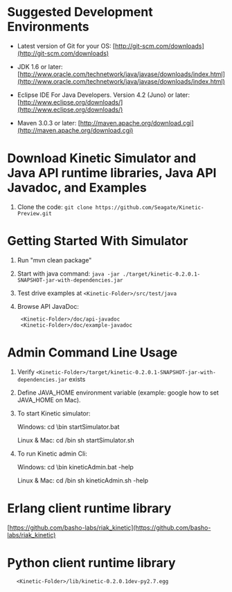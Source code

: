 Suggested Development Environments
==================================
* Latest version of Git for your OS: [http://git-scm.com/downloads](http://git-scm.com/downloads)

* JDK 1.6 or later: [http://www.oracle.com/technetwork/java/javase/downloads/index.html](http://www.oracle.com/technetwork/java/javase/downloads/index.html)

* Eclipse IDE For Java Developers. Version 4.2 (Juno) or later: [http://www.eclipse.org/downloads/](http://www.eclipse.org/downloads/)

* Maven 3.0.3 or later: [http://maven.apache.org/download.cgi](http://maven.apache.org/download.cgi)

Download Kinetic Simulator and Java API runtime libraries, Java API Javadoc, and Examples
==================================
1. Clone the code: `git clone https://github.com/Seagate/Kinetic-Preview.git`

Getting Started With Simulator
==================================
1. Run "mvn clean package"

2. Start with java command: 
       `java -jar ./target/kinetic-0.2.0.1-SNAPSHOT-jar-with-dependencies.jar`

3. Test drive examples at `<Kinetic-Folder>/src/test/java`

4. Browse API JavaDoc:

        <Kinetic-Folder>/doc/api-javadoc
        <Kinetic-Folder>/doc/example-javadoc
   
Admin Command Line Usage
==================================
1. Verify `<Kinetic-Folder>/target/kinetic-0.2.0.1-SNAPSHOT-jar-with-dependencies.jar` exists

2. Define JAVA_HOME environment variable (example: google how to set JAVA_HOME on Mac).

3. To start Kinetic simulator:

   Windows: 
            cd <Kinetic-Folder>\bin
            startSimulator.bat
            
   Linux & Mac:
            cd <Kinetic-Folder>/bin
            sh startSimulator.sh
            
4. To run Kinetic admin Cli:

   Windows: 
            cd <Kinetic-Folder>\bin
            kineticAdmin.bat -help
            
   Linux & Mac:
            cd <Kinetic-Folder>/bin
            sh kineticAdmin.sh -help
            
Erlang client runtime library
==========================================
[https://github.com/basho-labs/riak_kinetic](https://github.com/basho-labs/riak_kinetic)

Python client runtime library
=============================================
       <Kinetic-Folder>/lib/kinetic-0.2.0.1dev-py2.7.egg
